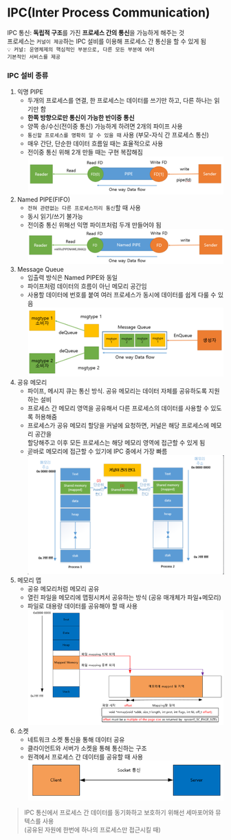# IPC(Inter Process Communication)
IPC 통신: **독립적 구조**를 가진 **프로세스 간의 통신**을 가능하게 해주는 것        
프로세스는 `커널이 제공`하는 IPC 설비를 이용해 프로세스 간 통신을 할 수 있게 됨     
<code>💡 커널: 운영체제의 핵심적인 부분으로, 다른 모든 부분에 여러 기본적인 서비스를 제공</code>

### IPC 설비 종류
1. 익명 PIPE        
    - 두개의 프로세스를 연결, 한 프로세스는 데이터를 쓰기만 하고, 다른 하나는 읽기만 함
    - **한쪽 방향으로만 통신이 가능한 반이중 통신**
    - 양쪽 송/수신(전이중 통신) 가능하게 하려면 2개의 파이프 사용
    - `통신할 프로세스를 명확히 알 수 있을 때` 사용 (부모-자식 간 프로세스 통신)
    - 매우 간단, 단순한 데이터 흐름일 때는 효율적으로 사용
    - 전이중 통신 위해 2개 만들 때는 구현 복잡해짐
    ![no_name_pipe.png](../resource/no_name_pipe.png)  
2. Named PIPE(FIFO)
    - `전혀 관련없는 다른 프로세스끼리 통신`할 때 사용
    - 동시 읽기/쓰기 불가능
    - 전이중 통신 위해선 익명 파이프처럼 두개 만들어야 됨
    ![named_pipe.png](../resource/named_pipe.png)  
3. Message Queue
    - 입출력 방식은 Named PIPE와 동일
    - 파이프처럼 데이터의 흐름이 아닌 메모리 공간임
    - 사용할 데이터에 번호를 붙여 여러 프로세스가 동시에 데이터를 쉽게 다룰 수 있음
    ![message_queue.png](../resource/message_queue.png)  
4. 공유 메모리
    - 파이프, 메시지 큐는 통신 방식. 공유 메모리는 데이터 자체를 공유하도록 지원하는 설비
    - 프로세스 간 메모리 영역을 공유해서 다른 프로세스의 데이터를 사용할 수 있도록 허용해줌
    - 프로세스가 공유 메모리 할당을 커널에 요청하면, 커널은 해당 프로세스에 메모리 공간을       
    할당해주고 이후 모든 프로세스는 해당 메모리 영역에 접근할 수 있게 됨
    - 곧바로 메모리에 접근할 수 있기에 IPC 중에서 가장 빠름
    ![shared_memory.png](../resource/shared_memory.png)  
5. 메모리 맵
    - 공유 메모리처럼 메모리 공유
    - 열린 파일을 메모리에 맵핑시켜서 공유하는 방식 (공유 매개체가 파일+메모리)
    - 파일로 대용량 데이터를 공유해야 할 때 사용        
    ![memory_map.png](../resource/memory_map.png)
6. 소켓
    - 네트워크 소켓 통신을 통해 데이터 공유
    - 클라이언트와 서버가 소켓을 통해 통신하는 구조
    - 원격에서 프로세스 간 데이터를 공유할 때 사용      
    ![socket.png](../resource/socket.png)

> IPC 통신에서 프로세스 간 데이터를 동기화하고 보호하기 위해선 세마포어와 뮤텍스를 사용     
>(공유된 자원에 한번에 하나의 프로세스만 접근시킬 때)
